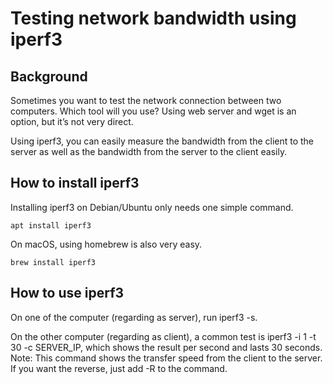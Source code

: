 # Testing network bandwidth using iperf3

## Background
Sometimes you want to test the network connection between two computers. Which tool will you use? Using web server and wget is an option, but it’s not very direct.

Using iperf3, you can easily measure the bandwidth from the client to the server as well as the bandwidth from the server to the client easily.

## How to install iperf3
Installing iperf3 on Debian/Ubuntu only needs one simple command.

`apt install iperf3`

On macOS, using homebrew is also very easy.

`brew install iperf3`

## How to use iperf3
On one of the computer (regarding as server), run iperf3 -s.

On the other computer (regarding as client), a common test is iperf3 -i 1 -t 30 -c SERVER_IP, which shows the result per second and lasts 30 seconds.
Note: This command shows the transfer speed from the client to the server. If you want the reverse, just add -R to the command.

